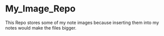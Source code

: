# My_Image_Repo
This Repo stores some of my note images because inserting them into my notes would make the files bigger.
